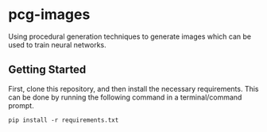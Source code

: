 # pcg-images
Using procedural generation techniques to generate images which can be used to train neural networks.

## Getting Started
First, clone this repository, and then install the necessary requirements. This can be done by running the following command in a terminal/command prompt.
```
pip install -r requirements.txt
```